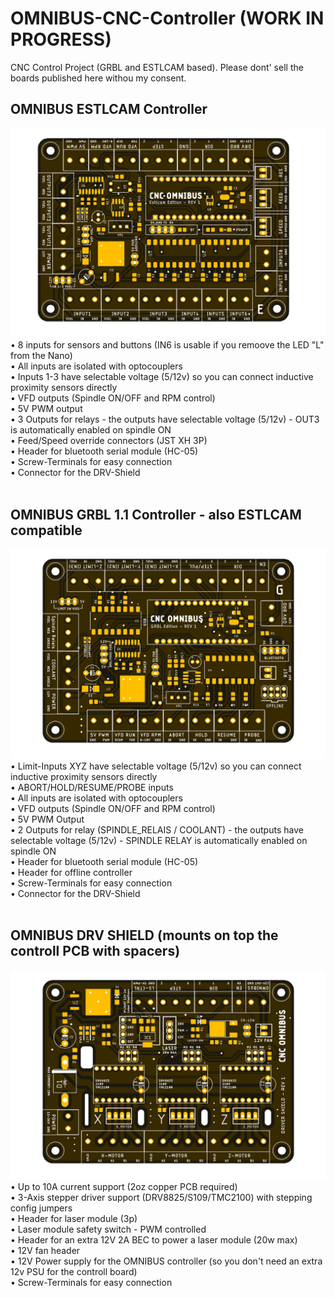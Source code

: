 # OMNIBUS-CNC-Controller (WORK IN PROGRESS)
CNC Control Project (GRBL and ESTLCAM based). Please dont' sell the boards published here withou my consent.

## OMNIBUS ESTLCAM Controller</br>
<img src="https://raw.githubusercontent.com/skaman82/OMNIBUS-CNC-Controller/main/Images/OMNIBUS%20EstlCam%20board%20v3_t.png"/></br>
• 8 inputs for sensors and buttons (IN6 is usable if you remoove the LED "L" from the Nano)</br>
• All inputs are isolated with optocouplers</br>
• Inputs 1-3 have selectable voltage (5/12v) so you can connect inductive proximity sensors directly</br>
• VFD outputs (Spindle ON/OFF and RPM control)</br>
• 5V PWM output</br>
• 3 Outputs for relays - the outputs have selectable voltage (5/12v) - OUT3 is automatically enabled on spindle ON</br>
• Feed/Speed override connectors (JST XH 3P)</br>
• Header for bluetooth serial module (HC-05)</br>
• Screw-Terminals for easy connection</br>
• Connector for the DRV-Shield</br>
</br>
## OMNIBUS GRBL 1.1 Controller - also ESTLCAM compatible</br>
<img src="https://raw.githubusercontent.com/skaman82/OMNIBUS-CNC-Controller/main/Images/OMNIBUS%20GRBL%20board%20v2_t.png"/></br>
• Limit-Inputs XYZ have selectable voltage (5/12v) so you can connect inductive proximity sensors directly</br>
• ABORT/HOLD/RESUME/PROBE inputs</br>
• All inputs are isolated with optocouplers</br>
• VFD outputs (Spindle ON/OFF and RPM control)</br>
• 5V PWM Output</br>
• 2 Outputs for relay (SPINDLE_RELAIS / COOLANT) - the outputs have selectable voltage (5/12v) - SPINDLE RELAY is automatically enabled on spindle ON</br>
• Header for bluetooth serial module (HC-05)</br>
• Header for offline controller</br>
• Screw-Terminals for easy connection</br>
• Connector for the DRV-Shield</br>
</br>
## OMNIBUS DRV SHIELD (mounts on top the controll PCB with spacers)</br>
<img src="https://raw.githubusercontent.com/skaman82/OMNIBUS-CNC-Controller/main/Images/OMNIBUS%20Stepper%20board%20v2_t.png"/></br>
• Up to 10A current support (2oz copper PCB required)</br>
• 3-Axis stepper driver support (DRV8825/S109/TMC2100) with stepping config jumpers</br>
• Header for laser module (3p)</br>
• Laser module safety switch - PWM controlled</br>
• Header for an extra 12V 2A BEC to power a laser module (20w max)</br>
• 12V fan header</br>
• 12V Power supply for the OMNIBUS controller (so you don't need an extra 12v PSU for the controll board)</br>
• Screw-Terminals for easy connection</br>
